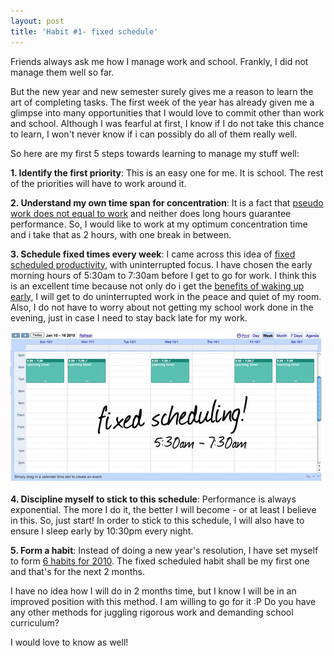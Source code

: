 ```yaml
---
layout: post
title: 'Habit #1- fixed schedule'
---
```


Friends always ask me how I manage work and school. Frankly, I did not manage them well so far.

But the new year and new semester surely gives me a reason to learn the art of completing tasks. The first week of the year has already given me a glimpse into many opportunities that I would love to commit other than work and school. Although I was fearful at first, I know if I do not take this chance to learn, I won't never know if i can possibly do all of them really well.

So here are my first 5 steps towards learning to manage my stuff well:

**1. Identify the first priority**: This is an easy one for me. It is school. The rest of the priorities will have to work around it.

**2. Understand my own time span for concentration**: It is a fact that [pseudo work does not equal to work](http://calnewport.com/blog/2007/07/26/the-straight-a-gospels-pseudo-work-does-not-equal-work/) and neither does long hours guarantee performance. So, I would like to work at my optimum concentration time and i take that as 2 hours, with one break in between.

**3. Schedule fixed times every week**: I came across this idea of [fixed scheduled productivity](http://calnewport.com/blog/2008/02/15/fixed-schedule-productivity-how-i-accomplish-a-large-amount-of-work-in-a-small-number-of-work-hours/), with uninterrupted focus. I have chosen the early morning hours of 5:30am to 7:30am before I get to go for work. I think this is an excellent time because not only do i get the [benefits of waking up early](http://zenhabits.net/2007/05/10-benefits-of-rising-early-and-how-to-do-it/), I will get to do uninterrupted work in the peace and quiet of my room. Also, I do not have to worry about not getting my school work done in the evening, just in case I need to stay back late for my work.

![](/img/fixed-scheduling-calendar.jpg)

**4. Discipline myself to stick to this schedule**: Performance is always exponential. The more I do it, the better I will become - or at least I believe in this. So, just start! In order to stick to this schedule, I will also have to ensure I sleep early by 10:30pm every night.

**5. Form a habit**: Instead of doing a new year's resolution, I have set myself to form [6 habits for 2010](http://6changes.com/). The fixed scheduled habit shall be my first one and that's for the next 2 months.

I have no idea how I will do in 2 months time, but I know I will be in an improved position with this method. I am willing to go for it :P Do you have any other methods for juggling rigorous work and demanding school curriculum?

I would love to know as well!
